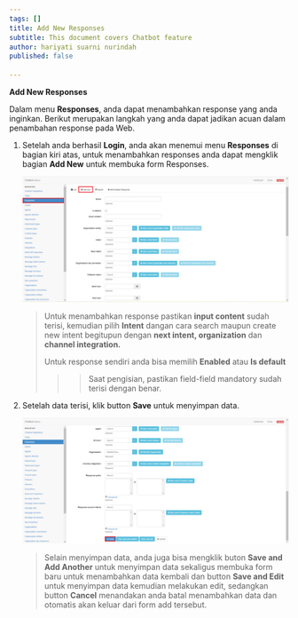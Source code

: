 ```yaml
---
tags: []
title: Add New Responses
subtitle: This document covers Chatbot feature
author: hariyati suarni nurindah
published: false

---
```

**Add New Responses**

Dalam menu **Responses**, anda dapat menambahkan response yang anda inginkan. Berikut merupakan langkah yang anda dapat jadikan acuan dalam penambahan response pada Web.

1. Setelah anda berhasil **Login**, anda akan menemui menu **Responses** di bagian kiri atas, untuk menambahkan responses anda dapat mengklik bagian **Add New** untuk membuka form Responses.

   ![](/uploads/response2.PNG)

   > Untuk menambahkan response pastikan **input content** sudah terisi, kemudian pilih **Intent** dangan cara search maupun create new intent begitupun dengan **next intent, organization** dan **channel integration.**
   >
   > Untuk response sendiri anda bisa memilih **Enabled** atau **Is default**
   >
   > > > Saat pengisian, pastikan field-field mandatory sudah terisi dengan benar.
2. Setelah data terisi, klik button **Save** untuk menyimpan data.

   ![](/uploads/response3.PNG)

   > Selain menyimpan data, anda juga bisa mengklik buton **Save and Add Another** untuk menyimpan data sekaligus membuka form baru untuk menambahkan data kembali dan button **Save and Edit** untuk menyimpan data kemudian melakukan edit, sedangkan button **Cancel** menandakan anda batal menambahkan data dan otomatis akan keluar dari form add tersebut.